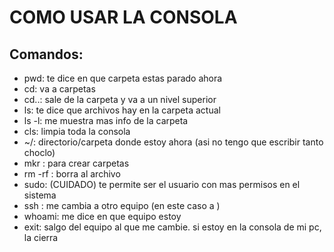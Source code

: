 # COMO USAR LA CONSOLA
## Comandos:
- pwd: te dice en que carpeta estas parado ahora
- cd: va a carpetas
- cd..: sale de la carpeta y va a un nivel superior
- ls: te dice que archivos hay en la carpeta actual
- ls -l: me muestra mas info de la carpeta
- cls: limpia toda la consola
- ~/: directorio/carpeta donde estoy ahora (asi no tengo que escribir tanto choclo)
- mkr <nombre>: para crear carpetas
- rm -rf <archivo>: borra al archivo 
- sudo: (CUIDADO) te permite ser el usuario con mas permisos en el sistema
- ssh <equipo>: me cambia a otro equipo (en este caso a <equipo>)
- whoami: me dice en que equipo estoy
- exit: salgo del equipo al que me cambie. si estoy en la consola de mi pc, la cierra


